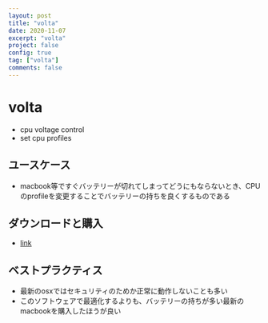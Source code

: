 ```yaml
---
layout: post
title: "volta"
date: 2020-11-07
excerpt: "volta"
project: false
config: true
tag: ["volta"]
comments: false
---
```


# volta
 - cpu voltage control
 - set cpu profiles

## ユースケース
 - macbook等ですぐバッテリーが切れてしまってどうにもならないとき、CPUのprofileを変更することでバッテリーの持ちを良くするものである

## ダウンロードと購入
 - [link](http://volta.garymathews.com/)

## ベストプラクティス
 - 最新のosxではセキュリティのためか正常に動作しないことも多い
 - このソフトウェアで最適化するよりも、バッテリーの持ちが多い最新のmacbookを購入したほうが良い
